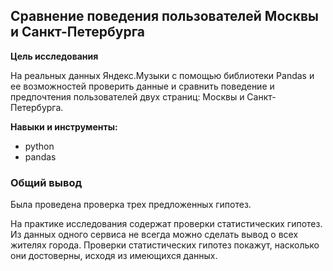 ## Сравнение поведения пользователей Москвы и Санкт-Петербурга

**Цель исследования**

На реальных данных Яндекс.Музыки с помощью библиотеки Pandas и ее возможностей проверить данные и сравнить поведение и предпочтения пользователей двух страниц: Москвы и Санкт-Петербурга.

**Навыки и инструменты:**
* python
* pandas

### Общий вывод
Была проведена проверка трех предложенных гипотез.

На практике исследования содержат проверки статистических гипотез. Из данных одного сервиса не всегда можно сделать вывод о всех жителях города. Проверки статистических гипотез покажут, насколько они достоверны, исходя из имеющихся данных. 
